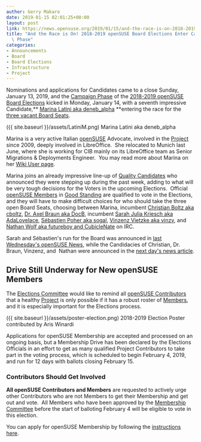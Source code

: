 ```yaml
---
author: Gerry Makaro
date: 2019-01-15 02:01:25+00:00
layout: post
link: https://news.opensuse.org/2019/01/15/and-the-race-is-on-2018-2019-opensuse-board-elections-enter-campaign-phase/
title: "And the Race is On! 2018-2019 openSUSE Board Elections Enter Campaign\
  \ Phase"
categories:
- Announcements
- Board
- Board Elections
- Infrastructure
- Project
---
```

Nominations and applications for Candidates came to a close Sunday, January 13, 2019, and the [Campaign Phase](https://en.opensuse.org/openSUSE:Board_election#Phase_1:_Campaign) of the [2018-2019 openSUSE Board Elections](https://en.opensuse.org/openSUSE:Board_election) kicked in Monday, January 14, with a seventh impressive Candidate,** [Marina Latini aka deneb_alpha](https://en.opensuse.org/User:Deneb_alpha) **entering the race for the [three vacant Board Seats](https://en.opensuse.org/openSUSE:Board_election#2018-2019_openSUSE_Board_Elections).

({{ site.baseurl }}/assets/LatiniM.png) Marina Latini aka deneb_alpha

Marina is a very active Italian [openSUSE](https://www.opensuse.org/) Advocate, involved in the [Project](https://en.opensuse.org/Portal:Project) since 2009, deeply involved in LibreOffice.  She relocated to Munich last June, where she is working for CIB mainly on its LibreOffice team as Senior Migrations & Deployments Engineer.  You may read more about Marina on her [Wiki User page](https://en.opensuse.org/User:Deneb_alpha).

Marina joins an already impressive line-up of [Quality Candidates](https://en.opensuse.org/openSUSE:Board_election#2018-2019_openSUSE_Board_Candidates) who announced they were stepping up during the past week, adding to what will be very tough decisions for the Voters in the upcoming Elections.  Official [openSUSE Members](https://en.opensuse.org/openSUSE:Members) in [Good Standing](https://en.opensuse.org/openSUSE:Guiding_principles) are qualified to vote in the Elections, and they will have to make difficult choices for who should take the three open Board Seats, choosing between Marina, incumbent [Christian Boltz aka cboltz](https://blog.cboltz.de/archives/78-board_candidates++-or-running-for-the-openSUSE-Board-again.html), [Dr. Axel Braun aka DocB](https://connect.opensuse.org/pg/profile/docb), incumbent [Sarah Julia Kriesch aka AdaLovelace](https://sarah-julia-kriesch.eu/2019/01/04/running-for-the-opensuse-board-again), [Sébastien Poher aka sogal](https://connect.opensuse.org/pg/profile/sogal), [Vinzenz Vietzke aka vinzv](https://en.opensuse.org/openSUSE:Board_election_2019_platform_vinzv), and [Nathan Wolf aka futureboy and CubicleNate](https://en.opensuse.org/User:Futureboy) on IRC.

Sarah and Sébastien's run for the Board was announced in [last Wednesday's openSUSE News](https://news.opensuse.org/2019/01/09/first-two-candidates-for-the-2018-2019-opensuse-board-elections-announced/), while the Candidacies of Christian, Dr. Braun, Vinzenz, and  Nathan were announced in the [next day's news article](https://news.opensuse.org/2019/01/10/six-impressive-candidates-step-up-for-the-2018-2019-board-elections/).


## Drive Still Underway for New openSUSE Members


The [Elections Committee](mailto:election-officials@opensuse.org) would like to remind all [openSUSE Contributors](https://en.opensuse.org/Portal:How_to_participate) that a healthy [Project](https://en.opensuse.org/Portal:Project) is only possible if it has a robust roster of [Members](https://en.opensuse.org/openSUSE:Members), and it is especially important for the Elections process.

({{ site.baseurl }}/assets/poster-election.png) 2018-2019 Election Poster contributed by Aris Winardi

Applications for openSUSE Membership are accepted and processed on an ongoing basis, but a Membership Drive has been declared by the Elections Officials in an effort to get as many qualified Project Contributors to take part in the voting process, which is scheduled to begin February 4, 2019, and run for 12 days with ballots closing February 15.


### Contributors Should Get Involved


**All openSUSE Contributors and Members** are requested to actively urge other Contributors who are not Members to get their Membership and get out and vote.  All Members who have been approved by the [Membership Committee](https://en.opensuse.org/openSUSE:Membership_officials) before the start of balloting February 4 will be eligible to vote in this election.

You can apply for openSUSE Membership by following the [instructions here](https://en.opensuse.org/openSUSE:Members).		
